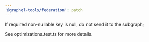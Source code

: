 ```yaml
---
'@graphql-tools/federation': patch
---
```


If required non-nullable key is null, do not send it to the subgraph;

See optimizations.test.ts for more details.
